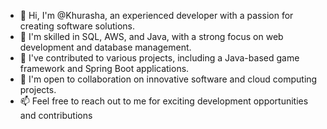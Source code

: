 - 👋 Hi, I'm @Khurasha, an experienced developer with a passion for creating software solutions.
- 👀 I'm skilled in SQL, AWS, and Java, with a strong focus on web development and database management.
- 🌱 I've contributed to various projects, including a Java-based game framework and Spring Boot applications.
- 💞️ I'm open to collaboration on innovative software and cloud computing projects.
- 📫 Feel free to reach out to me for exciting development opportunities and contributions

<!---
Khurasha/Khurasha is a ✨ special ✨ repository because its `README.md` (this file) appears on your GitHub profile.
You can click the Preview link to take a look at your changes.
--->
